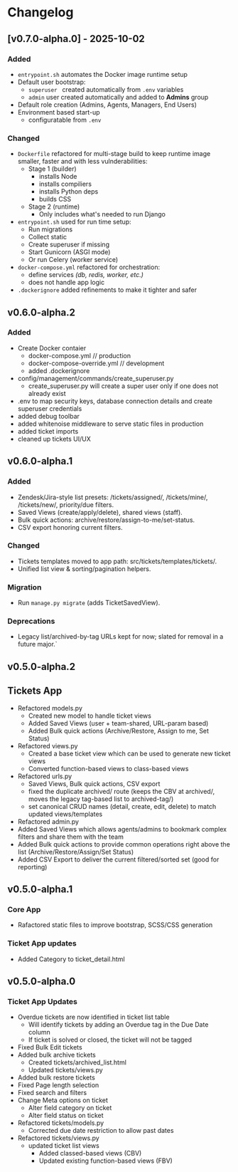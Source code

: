 # Changelog

## [v0.7.0-alpha.0] - 2025-10-02

### Added
- `entrypoint.sh` automates the Docker image runtime setup
- Default user bootstrap:
    - `superuser ` created automatically from `.env` variables
    - `admin` user created automatically and added to **Admins** group
- Default role creation (Admins, Agents, Managers, End Users)
- Environment based start-up
    - configuratable from `.env`

### Changed
- `Dockerfile` refactored for multi-stage build to keep runtime image smaller, faster and with less vulnderabilities:
    - Stage 1 (builder)
        - installs Node
        - installs compiliers
        - installs Python deps
        - builds CSS
    - Stage 2 (runtime) 
        - Only includes what's needed to run Django
- `entrypoint.sh` used for run time setup:
    - Run migrations
    - Collect static
    - Create superuser if missing
    - Start Gunicorn (ASGI mode)
    - Or run Celery (worker service)
- `docker-compose.yml` refactored for orchestration:
    - define services *(db, redis, worker, etc.)*
    - does not handle app logic
- `.dockerignore` added refinements to make it tighter and safer


## v0.6.0-alpha.2

### Added
- Create Docker contaier
    - docker-compose.yml  // production
    - docker-compose-override.yml  // development 
    - added .dockerignore
- config/management/commands/create_superuser.py
    - create_superuser.py will create a super user only if one does not already exist
- .env to map security keys, database connection details and create superuser credentials
- added debug toolbar
- added whitenoise middleware to serve static files in production
- added ticket imports
- cleaned up tickets UI/UX

## v0.6.0-alpha.1

### Added
- Zendesk/Jira-style list presets: /tickets/assigned/, /tickets/mine/, /tickets/new/, priority/due filters.
- Saved Views (create/apply/delete), shared views (staff).
- Bulk quick actions: archive/restore/assign-to-me/set-status.
- CSV export honoring current filters.

### Changed
- Tickets templates moved to app path: src/tickets/templates/tickets/.
- Unified list view & sorting/pagination helpers.

### Migration
- Run `manage.py migrate` (adds TicketSavedView).

### Deprecations
- Legacy list/archived-by-tag URLs kept for now; slated for removal in a future major.`

## v0.5.0-alpha.2

## Tickets App
- Refactored models.py
    - Created new model to handle ticket views
    - Added Saved Views (user + team-shared, URL-param based)
    - Added Bulk quick actions (Archive/Restore, Assign to me, Set Status)
- Refactored views.py
    - Created a base ticket view which can be used to generate new ticket views
    - Converted function-based views to class-based views
- Refactored urls.py
    - Saved Views, Bulk quick actions, CSV export
    - fixed the duplicate archived/ route (keeps the CBV at archived/, moves the legacy tag-based list to archived-tag/)
    - set canonical CRUD names (detail, create, edit, delete) to match updated views/templates
- Refactored admin.py
- Added Saved Views which allows agents/admins to bookmark complex filters and share them with the team
- Added Bulk quick actions to provide common operations right above the list (Archive/Restore/Assign/Set Status)
- Added CSV Export to deliver the current filtered/sorted set (good for reporting)

## v0.5.0-alpha.1

### Core App
- Rafactored static files to improve bootstrap, SCSS/CSS generation

### Ticket App updates
- Added Category to ticket_detail.html

## v0.5.0-alpha.0

### Ticket App Updates
- Overdue tickets are now identified in ticket list table
    - Will identify tickets by adding an Overdue tag in the Due Date column
    - If ticket is solved or closed, the ticket will not be tagged
- Fixed Bulk Edit tickets
- Added bulk archive tickets
    - Created tickets/archived_list.html
    - Updated tickets/views.py
- Added bulk restore tickets
- Fixed Page length selection
- Fixed search and filters
- Change Meta options on ticket
    - Alter field category on ticket
    - Alter field status on ticket
- Refactored tickets/models.py
    - Corrected due date restriction to allow past dates
- Refactored tickets/views.py
    - updated ticket list views
        - Added classed-based views (CBV)
        - Updated existing function-based views (FBV) 